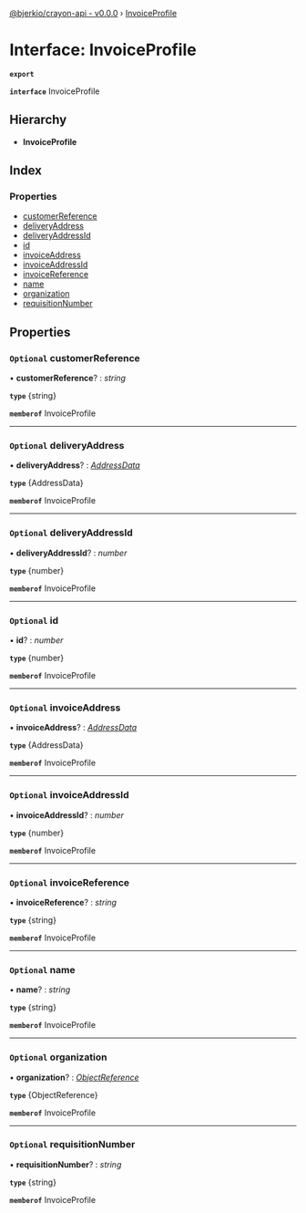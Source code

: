 [@bjerkio/crayon-api - v0.0.0](../README.md) › [InvoiceProfile](invoiceprofile.md)

# Interface: InvoiceProfile

**`export`** 

**`interface`** InvoiceProfile

## Hierarchy

* **InvoiceProfile**

## Index

### Properties

* [customerReference](invoiceprofile.md#optional-customerreference)
* [deliveryAddress](invoiceprofile.md#optional-deliveryaddress)
* [deliveryAddressId](invoiceprofile.md#optional-deliveryaddressid)
* [id](invoiceprofile.md#optional-id)
* [invoiceAddress](invoiceprofile.md#optional-invoiceaddress)
* [invoiceAddressId](invoiceprofile.md#optional-invoiceaddressid)
* [invoiceReference](invoiceprofile.md#optional-invoicereference)
* [name](invoiceprofile.md#optional-name)
* [organization](invoiceprofile.md#optional-organization)
* [requisitionNumber](invoiceprofile.md#optional-requisitionnumber)

## Properties

### `Optional` customerReference

• **customerReference**? : *string*

**`type`** {string}

**`memberof`** InvoiceProfile

___

### `Optional` deliveryAddress

• **deliveryAddress**? : *[AddressData](addressdata.md)*

**`type`** {AddressData}

**`memberof`** InvoiceProfile

___

### `Optional` deliveryAddressId

• **deliveryAddressId**? : *number*

**`type`** {number}

**`memberof`** InvoiceProfile

___

### `Optional` id

• **id**? : *number*

**`type`** {number}

**`memberof`** InvoiceProfile

___

### `Optional` invoiceAddress

• **invoiceAddress**? : *[AddressData](addressdata.md)*

**`type`** {AddressData}

**`memberof`** InvoiceProfile

___

### `Optional` invoiceAddressId

• **invoiceAddressId**? : *number*

**`type`** {number}

**`memberof`** InvoiceProfile

___

### `Optional` invoiceReference

• **invoiceReference**? : *string*

**`type`** {string}

**`memberof`** InvoiceProfile

___

### `Optional` name

• **name**? : *string*

**`type`** {string}

**`memberof`** InvoiceProfile

___

### `Optional` organization

• **organization**? : *[ObjectReference](objectreference.md)*

**`type`** {ObjectReference}

**`memberof`** InvoiceProfile

___

### `Optional` requisitionNumber

• **requisitionNumber**? : *string*

**`type`** {string}

**`memberof`** InvoiceProfile
